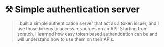 # ⚒ Simple authentication server

> I built a simple authentication server that act as a token issuer, and I use those tokens to access resources on an API.
> Starting from scratch, I learned how easy token based authentication can be and will understand how to use them on their APIs.
